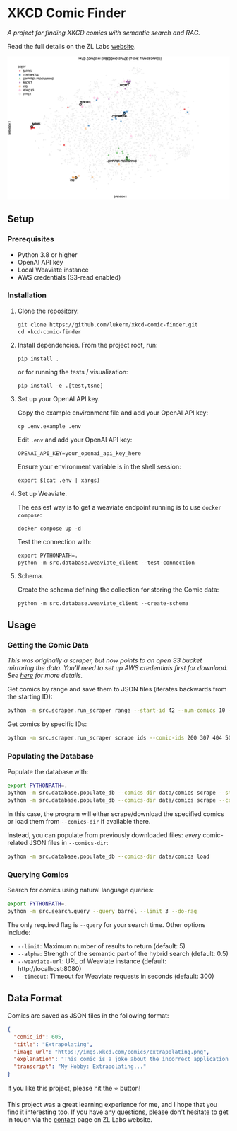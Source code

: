 # XKCD Comic Finder

_A project for finding XKCD comics with semantic search and RAG._

Read the full details on the ZL Labs [website](https://zl-labs.tech/post/2025-06-27-xkcd-rag/).

[![Main Image](/image/tsne_visualization.png)](/image/tsne_visualization.png)


## Setup

### Prerequisites

- Python 3.8 or higher
- OpenAI API key
- Local Weaviate instance
- AWS credentials (S3-read enabled)

### Installation

1. Clone the repository.
   ```
   git clone https://github.com/lukerm/xkcd-comic-finder.git
   cd xkcd-comic-finder
   ```

2. Install dependencies.
   From the project root, run:
   ```
   pip install .
   ```
   or for running the tests / visualization:
   ```
   pip install -e .[test,tsne]
   ```

3. Set up your OpenAI API key.
   
   Copy the example environment file and add your OpenAI API key:
   ```
   cp .env.example .env
   ```
   
   Edit `.env` and add your OpenAI API key:
   ```
   OPENAI_API_KEY=your_openai_api_key_here
   ```
   
   Ensure your environment variable is in the shell session:
   ```
   export $(cat .env | xargs)
   ```

4. Set up Weaviate.
   
   The easiest way is to get a weaviate endpoint running is to use `docker compose`:
   ```
   docker compose up -d
   ```
   
   Test the connection with:
   ```
   export PYTHONPATH=. 
   python -m src.database.weaviate_client --test-connection
   ```

5. Schema.

   Create the schema defining the collection for storing the Comic data:
   ```commandline
   python -m src.database.weaviate_client --create-schema
   ```

   



## Usage

### Getting the Comic Data

_This was originally a scraper, but now points to an open S3 bucket mirroring the data. You'll need to set up AWS credentials first for download. 
See [here](https://zl-labs.tech/post/2025-06-27-xkcd-rag/#xkcd-dataset) for more details._

Get comics by range and save them to JSON files (iterates backwards from the starting ID):

```bash
python -m src.scraper.run_scraper range --start-id 42 --num-comics 10 --output-dir data/comics --min-delay 1.0 --max-delay 3.0 
```

Get comics by specific IDs:

```bash
python -m src.scraper.run_scraper scrape ids --comic-ids 200 307 404 500 --output-dir data/comics
```

### Populating the Database

Populate the database with:

```bash
export PYTHONPATH=.
python -m src.database.populate_db --comics-dir data/comics scrape --start-id 42 --num-comics 10
python -m src.database.populate_db --comics-dir data/comics scrape --comic-ids 200 307 404 500
```
In this case, the program will either scrape/download the specified comics or load them from `--comics-dir` if available there.

Instead, you can populate from previously downloaded files: _every_ comic-related JSON files in `--comics-dir`:

```bash
python -m src.database.populate_db --comics-dir data/comics load
```

### Querying Comics

Search for comics using natural language queries:

```bash
export PYTHONPATH=.
python -m src.search.query --query barrel --limit 3 --do-rag
```

The only required flag is `--query` for your search time. Other options include:

- `--limit`: Maximum number of results to return (default: 5)
- `--alpha`: Strength of the semantic part of the hybrid search (default: 0.5)
- `--weaviate-url`: URL of Weaviate instance (default: http://localhost:8080)
- `--timeout`: Timeout for Weaviate requests in seconds (default: 300)

## Data Format

Comics are saved as JSON files in the following format:

```json
{
  "comic_id": 605,
  "title": "Extrapolating",
  "image_url": "https://imgs.xkcd.com/comics/extrapolating.png",
  "explanation": "This comic is a joke about the incorrect application of linear extrapolation...",
  "transcript": "My Hobby: Extrapolating..."
}
```


If you like this project, please hit the ⭐ button!

This project was a great learning experience for me, and I hope that you find it interesting too. If you have any questions, 
please don't hesitate to get in touch via the [contact](https://zl-labs.tech/contact/) page on ZL Labs website.